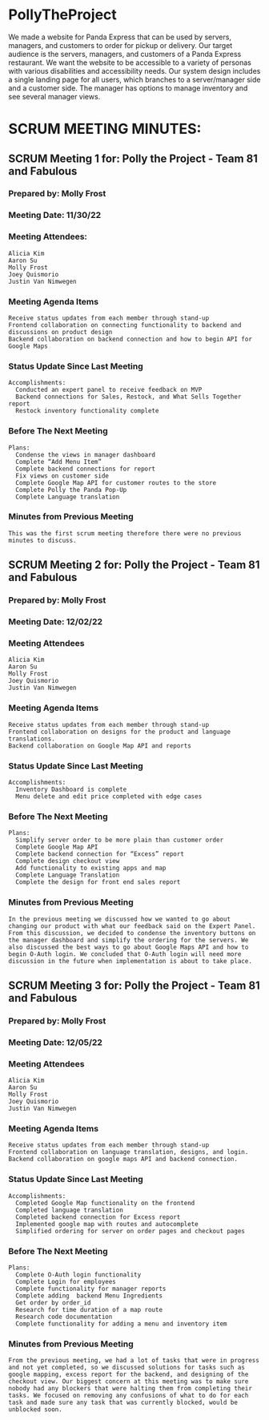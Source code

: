 # PollyTheProject

We made a website for Panda Express that can be used by servers, managers, and customers to order for pickup or delivery. Our target audience is the servers, managers, and customers of a Panda Express restaurant. We want the website to be accessible to a variety of personas with various disabilities and accessibility needs. Our system design includes a single landing page for all users, which branches to a server/manager side and a customer side. The manager has options to manage inventory and see several manager views.


# SCRUM MEETING MINUTES:

## SCRUM Meeting 1 for: Polly the Project - Team 81 and Fabulous
  ### Prepared by: Molly Frost
  ### Meeting Date: 11/30/22
  ### Meeting Attendees:
    Alicia Kim
    Aaron Su
    Molly Frost
    Joey Quismorio
    Justin Van Nimwegen 
  ### Meeting Agenda Items
    Receive status updates from each member through stand-up
    Frontend collaboration on connecting functionality to backend and discussions on product design
    Backend collaboration on backend connection and how to begin API for Google Maps
  ### Status Update Since Last Meeting
    Accomplishments:
      Conducted an expert panel to receive feedback on MVP
      Backend connections for Sales, Restock, and What Sells Together report
      Restock inventory functionality complete
  ### Before The Next Meeting
    Plans:
      Condense the views in manager dashboard
      Complete “Add Menu Item”
      Complete backend connections for report
      Fix views on customer side
      Complete Google Map API for customer routes to the store
      Complete Polly the Panda Pop-Up
      Complete Language translation
  ### Minutes from Previous Meeting
    This was the first scrum meeting therefore there were no previous minutes to discuss.


## SCRUM Meeting 2 for: Polly the Project - Team 81 and Fabulous
  ### Prepared by: Molly Frost
  ### Meeting Date: 12/02/22
  ### Meeting Attendees
    Alicia Kim
    Aaron Su
    Molly Frost
    Joey Quismorio
    Justin Van Nimwegen 
  ### Meeting Agenda Items
    Receive status updates from each member through stand-up
    Frontend collaboration on designs for the product and language translations.
    Backend collaboration on Google Map API and reports
  ### Status Update Since Last Meeting
    Accomplishments:
      Inventory Dashboard is complete
      Menu delete and edit price completed with edge cases
  ### Before The Next Meeting
    Plans:
      Simplify server order to be more plain than customer order
      Complete Google Map API
      Complete backend connection for “Excess” report
      Complete design checkout view
      Add functionality to existing apps and map
      Complete Language Translation
      Complete the design for front end sales report
  ### Minutes from Previous Meeting
    In the previous meeting we discussed how we wanted to go about changing our product with what our feedback said on the Expert Panel. From this discussion, we decided to condense the inventory buttons on the manager dashboard and simplify the ordering for the servers. We also discussed the best ways to go about Google Maps API and how to begin O-Auth login. We concluded that O-Auth login will need more discussion in the future when implementation is about to take place.

## SCRUM Meeting 3 for: Polly the Project - Team 81 and Fabulous
  ### Prepared by: Molly Frost
  ### Meeting Date: 12/05/22
  ### Meeting Attendees
    Alicia Kim
    Aaron Su
    Molly Frost
    Joey Quismorio
    Justin Van Nimwegen 
  ### Meeting Agenda Items
    Receive status updates from each member through stand-up
    Frontend collaboration on language translation, designs, and login.
    Backend collaboration on google maps API and backend connection.
  ### Status Update Since Last Meeting
    Accomplishments:
      Completed Google Map functionality on the frontend
      Completed language translation
      Completed backend connection for Excess report
      Implemented google map with routes and autocomplete 
      Simplified ordering for server on order pages and checkout pages
  ### Before The Next Meeting
    Plans:
      Complete O-Auth login functionality
      Complete Login for employees
      Complete functionality for manager reports
      Complete adding  backend Menu Ingredients
      Get order by order_id
      Research for time duration of a map route
      Research code documentation
      Complete functionality for adding a menu and inventory item
  ### Minutes from Previous Meeting
    From the previous meeting, we had a lot of tasks that were in progress and not yet completed, so we discussed solutions for tasks such as google mapping, excess report for the backend, and designing of the checkout view. Our biggest concern at this meeting was to make sure nobody had any blockers that were halting them from completing their tasks. We focused on removing any confusions of what to do for each task and made sure any task that was currently blocked, would be unblocked soon.

